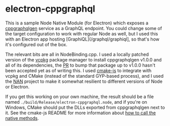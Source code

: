 # electron-cppgraphql
This is a sample Node Native Module (for Electron) which exposes a [cppgraphqlgen](/Microsoft/cppgraphqlgen) service as
a GraphQL endpoint. You could change some of the target configuration to work with regular Node as well, but I used this
with an Electron app hosting [GraphiQL](/graphql/graphiql], so that's how it's configured out of the box.

The relevant bits are all in NodeBinding.cpp. I used a locally patched version of the [vcpkg](/Microsoft/vcpkg)
package manager to install cppgraphqlgen v1.0.0 and all of its dependencies, the [PR](https://github.com/Microsoft/vcpkg/pull/5017)
to bump that package up to v1.0.0 hasn't been accepted yet as of writing this. I used [cmake-js](/cmake-js/cmake-js)
to integrate with vcpkg and CMake (instead of the standard GYP-based process), and I used the [NAN](/nodejs/nan)
project to make it somewhat resilient to different versions of Node or Electron.

If you get this working on your own machine, the result should be a file named `./build/Release/electron-cppgraphql.node`,
and if you're on Windows, CMake should put the DLLs exported from cppgraphqlgen next to it. See the cmake-js
README for more information about [how to call the native methods](https://github.com/cmake-js/cmake-js#electron).

